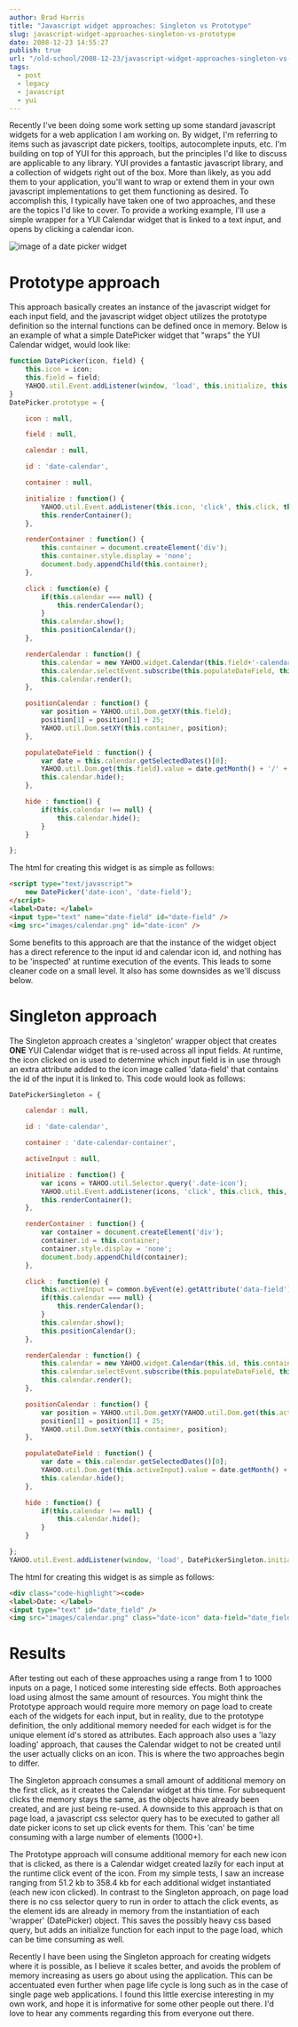 ```yaml
---
author: Brad Harris
title: "Javascript widget approaches: Singleton vs Prototype"
slug: javascript-widget-approaches-singleton-vs-prototype
date: 2008-12-23 14:55:27
publish: true
url: "/old-school/2008-12-23/javascript-widget-approaches-singleton-vs-prototype/"
tags:
  - post
  - legacy
  - javascript
  - yui
---
```


Recently I've been doing some work setting up some standard javascript widgets for a web application I am working on.  By widget, I'm referring to items such as javascript date pickers, tooltips, autocomplete inputs, etc.  I'm building on top of YUI for this approach, but the principles I'd like to discuss are applicable to any library.  YUI provides a fantastic javascript library, and a collection of widgets right out of the box.  More than likely, as you add them to your application, you'll want to wrap or extend them in your own javascript implementations to get them functioning as desired.  To accomplish this, I typically have taken one of two approaches, and these are the topics I'd like to cover.  To provide a working example, I'll use a simple wrapper for a YUI Calendar widget that is linked to a text input, and opens by clicking a calendar icon.

![image of a date picker widget][datepicker]

# Prototype approach

This approach basically creates an instance of the javascript widget for each input field, and the javascript widget object utilizes the prototype definition so the internal functions can be defined once in memory.  Below is an example of what a simple DatePicker widget that "wraps" the YUI Calendar widget, would look like:

```javascript
function DatePicker(icon, field) {
    this.icon = icon;
    this.field = field;
    YAHOO.util.Event.addListener(window, 'load', this.initialize, this, true);
}
DatePicker.prototype = {

	icon : null,

	field : null,

	calendar : null,

	id : 'date-calendar',

	container : null,

	initialize : function() {
		YAHOO.util.Event.addListener(this.icon, 'click', this.click, this, true);
		this.renderContainer();
	},

	renderContainer : function() {
		this.container = document.createElement('div');
		this.container.style.display = 'none';
		document.body.appendChild(this.container);
	},

	click : function(e) {
		if(this.calendar === null) {
			this.renderCalendar();
		}
		this.calendar.show();
		this.positionCalendar();
	},

	renderCalendar : function() {
		this.calendar = new YAHOO.widget.Calendar(this.field+'-calendar', this.container, { title:'Choose a date:', close:true, navigator: true } );
		this.calendar.selectEvent.subscribe(this.populateDateField, this, true);
		this.calendar.render();
	},

	positionCalendar : function() {
		var position = YAHOO.util.Dom.getXY(this.field);
		position[1] = position[1] + 25;
		YAHOO.util.Dom.setXY(this.container, position);
	},

	populateDateField : function() {
		var date = this.calendar.getSelectedDates()[0];
		YAHOO.util.Dom.get(this.field).value = date.getMonth() + '/' + date.getDate() + '/' + date.getFullYear();
		this.calendar.hide();
	},

	hide : function() {
		if(this.calendar !== null) {
			this.calendar.hide();
		}
	}

};
```

The html for creating this widget is as simple as follows:

```html
<script type="text/javascript">
	new DatePicker('date-icon', 'date-field');
</script>
<label>Date: </label>
<input type="text" name="date-field" id="date-field" />
<img src="images/calendar.png" id="date-icon" />
```

Some benefits to this approach are that the instance of the widget object has a direct reference to the input id and calendar icon id, and nothing has to be 'inspected' at runtime execution of the events.  This leads to some cleaner code on a small level.  It also has some downsides as we'll discuss below.

# Singleton approach

The Singleton approach creates a 'singleton' wrapper object that creates **ONE** YUI Calendar widget that is re-used across all input fields.  At runtime, the icon clicked on is used to determine which input field is in use through an extra attribute added to the icon image called 'data-field' that contains the id of the input it is linked to.  This code would look as follows:

```javascript
DatePickerSingleton = {

	calendar : null,

	id : 'date-calendar',

	container : 'date-calendar-container',

	activeInput : null,

	initialize : function() {
		var icons = YAHOO.util.Selector.query('.date-icon');
		YAHOO.util.Event.addListener(icons, 'click', this.click, this, true);
		this.renderContainer();
	},

	renderContainer : function() {
		var container = document.createElement('div');
		container.id = this.container;
		container.style.display = 'none';
		document.body.appendChild(container);
	},

	click : function(e) {
		this.activeInput = common.byEvent(e).getAttribute('data-field');
		if(this.calendar === null) {
			this.renderCalendar();
		}
		this.calendar.show();
		this.positionCalendar();
	},

	renderCalendar : function() {
		this.calendar = new YAHOO.widget.Calendar(this.id, this.container, { title:'Choose a date:', close:true, navigator: true } );
		this.calendar.selectEvent.subscribe(this.populateDateField, this, true);
		this.calendar.render();
	},

	positionCalendar : function() {
		var position = YAHOO.util.Dom.getXY(YAHOO.util.Dom.get(this.activeInput));
		position[1] = position[1] + 25;
		YAHOO.util.Dom.setXY(this.container, position);
	},

	populateDateField : function() {
		var date = this.calendar.getSelectedDates()[0];
		YAHOO.util.Dom.get(this.activeInput).value = date.getMonth() + '/' + date.getDate() + '/' + date.getFullYear();
		this.calendar.hide();
	},

	hide : function() {
		if(this.calendar !== null) {
			this.calendar.hide();
		}
	}

};
YAHOO.util.Event.addListener(window, 'load', DatePickerSingleton.initialize, DatePickerSingleton, true);
```

The html for creating this widget is as simple as follows:

```html
<div class="code-highlight"><code>
<label>Date: </label>
<input type="text" id="date_field" />
<img src="images/calendar.png" class="date-icon" data-field="date_field" />
```

# Results

After testing out each of these approaches using a range from 1 to 1000 inputs on a page, I noticed some interesting side effects.  Both approaches load using almost the same amount of resources.  You might think the Prototype approach would require more memory on page load to create each of the widgets for each input, but in reality, due to the prototype definition, the only additional memory needed for each widget is for the unique element id's stored as attributes.  Each approach also uses a 'lazy loading' approach, that causes the Calendar widget to not be created until the user actually clicks on an icon.  This is where the two approaches begin to differ.

The Singleton approach consumes a small amount of additional memory on the first click, as it creates the Calendar widget at this time.  For subsequent clicks the memory stays the same, as the objects have already been created, and are just being re-used.  A downside to this approach is that on page load, a javascript css selector query has to be executed to gather all date picker icons to set up click events for them.  This 'can' be time consuming with a large number of elements (1000+).

The Prototype approach will consume additional memory for each new icon that is clicked, as there is a Calendar widget created lazily for each input at the runtime click event of the icon.  From my simple tests, I saw an increase ranging from 51.2 kb to 358.4 kb for each additional widget instantiated (each new icon clicked).  In contrast to the Singleton approach, on page load there is no css selector query to run in order to attach the click events, as the element ids are already in memory from the instantiation of each 'wrapper' (DatePicker) object.  This saves the possibly heavy css based query, but adds an initialize function for each input to the page load, which can be time consuming as well.

Recently I have been using the Singleton approach for creating widgets where it is possible, as I believe it scales better, and avoids the problem of memory increasing as users go about using the application.  This can be accentuated even further when page life cycle is long such as in the case of single page web applications.  I found this little exercise interesting in my own work, and hope it is informative for some other people out there.  I'd love to hear any comments regarding this from everyone out there.

[datepicker]: /images/datepicker.gif
